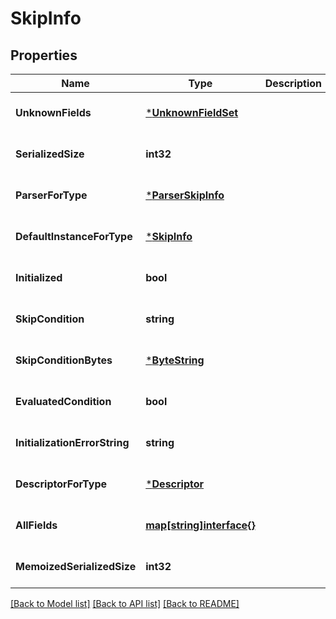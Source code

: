 # SkipInfo

## Properties
Name | Type | Description | Notes
------------ | ------------- | ------------- | -------------
**UnknownFields** | [***UnknownFieldSet**](UnknownFieldSet.md) |  | [optional] [default to null]
**SerializedSize** | **int32** |  | [optional] [default to null]
**ParserForType** | [***ParserSkipInfo**](ParserSkipInfo.md) |  | [optional] [default to null]
**DefaultInstanceForType** | [***SkipInfo**](SkipInfo.md) |  | [optional] [default to null]
**Initialized** | **bool** |  | [optional] [default to null]
**SkipCondition** | **string** |  | [optional] [default to null]
**SkipConditionBytes** | [***ByteString**](ByteString.md) |  | [optional] [default to null]
**EvaluatedCondition** | **bool** |  | [optional] [default to null]
**InitializationErrorString** | **string** |  | [optional] [default to null]
**DescriptorForType** | [***Descriptor**](Descriptor.md) |  | [optional] [default to null]
**AllFields** | [**map[string]interface{}**](interface{}.md) |  | [optional] [default to null]
**MemoizedSerializedSize** | **int32** |  | [optional] [default to null]

[[Back to Model list]](../README.md#documentation-for-models) [[Back to API list]](../README.md#documentation-for-api-endpoints) [[Back to README]](../README.md)


